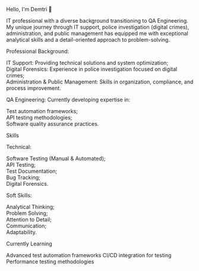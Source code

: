 Hello, I'm Demtri 👋


IT professional with a diverse background transitioning to QA Engineering. My unique journey through IT support, police investigation (digital crimes), administration, and public management has equipped me with exceptional analytical skills and a detail-oriented approach to problem-solving.


Professional Background:  


IT Support: Providing technical solutions and system optimization;  
Digital Forensics: Experience in police investigation focused on digital crimes;  
Administration & Public Management: Skills in organization, compliance, and process improvement.


QA Engineering: Currently developing expertise in:  


Test automation frameworks;  
API testing methodologies;  
Software quality assurance practices.


Skills

Technical:

Software Testing (Manual & Automated);  
API Testing;  
Test Documentation;  
Bug Tracking;  
Digital Forensics.


Soft Skills:

Analytical Thinking;  
Problem Solving;  
Attention to Detail;  
Communication;  
Adaptability.



Currently Learning

Advanced test automation frameworks
CI/CD integration for testing
Performance testing methodologies
